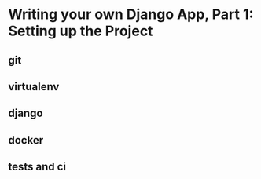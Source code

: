 # Writing your own Django App, Part 1: Setting up the Project

## git

## virtualenv

## django


## docker


## tests and ci
